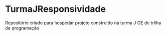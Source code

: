 # TurmaJResponsividade
Repositório criado para hospedar projeto construído na turma J GE de trilha de programação 
